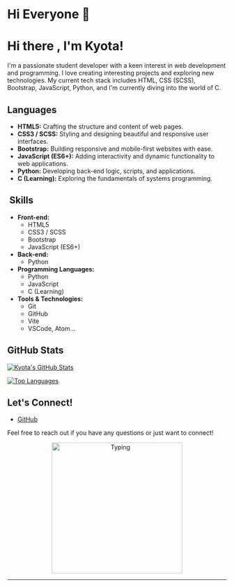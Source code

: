 # Hi Everyone 👋

# Hi there , I'm Kyota!

I'm a passionate student developer with a keen interest in web development and programming. I love creating interesting projects and exploring new technologies. My current tech stack includes HTML, CSS (SCSS), Bootstrap, JavaScript, Python, and I'm currently diving into the world of C.

##  Languages 

* **HTML5:** Crafting the structure and content of web pages.
* **CSS3 / SCSS:** Styling and designing beautiful and responsive user interfaces.
* **Bootstrap:** Building responsive and mobile-first websites with ease.
* **JavaScript (ES6+):** Adding interactivity and dynamic functionality to web applications.
* **Python:** Developing back-end logic, scripts, and applications.
* **C (Learning):** Exploring the fundamentals of systems programming.


## ️ Skills

* **Front-end:**
    * HTML5
    * CSS3 / SCSS
    * Bootstrap
    * JavaScript (ES6+)
* **Back-end:**
    * Python
* **Programming Languages:**
    * Python
    * JavaScript
    * C (Learning)
* **Tools & Technologies:**
    * Git
    * GitHub
    * Vite
    * VSCode, Atom... 

##  GitHub Stats

[![Kyota's GitHub Stats](https://github-readme-stats.vercel.app/api?username=xkyota&show_icons=true&theme=radical)](https://github.com/xkyota)

[![Top Languages](https://github-readme-stats.vercel.app/api/top-langs/?username=xkyota&layout=compact&theme=radical)](https://github.com/xkyota)

##  Let's Connect!

* [GitHub](https://github.com/xkyota)


Feel free to reach out if you have any questions or just want to connect!
<p align="center" >  
  <img src="https://github.com/xkyota/xkyota/blob/main/coding-typing.gif" alt="Typing" width="300">
</p>

*************
